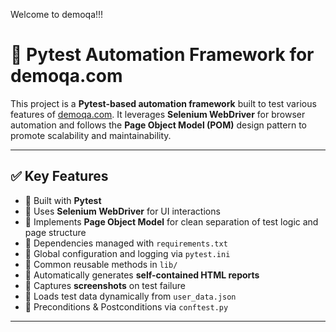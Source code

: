 
Welcome to demoqa!!!

# 🧪 Pytest Automation Framework for demoqa.com

This project is a **Pytest-based automation framework** built to test various features of [demoqa.com](https://demoqa.com). It leverages **Selenium WebDriver** for browser automation and follows the **Page Object Model (POM)** design pattern to promote scalability and maintainability.

---

## ✅ Key Features

- 🔹 Built with **Pytest**
- 🔹 Uses **Selenium WebDriver** for UI interactions
- 🔹 Implements **Page Object Model** for clean separation of test logic and page structure
- 🔹 Dependencies managed with `requirements.txt`
- 🔹 Global configuration and logging via `pytest.ini`
- 🔹 Common reusable methods in `lib/`
- 🔹 Automatically generates **self-contained HTML reports**
- 🔹 Captures **screenshots** on test failure
- 🔹 Loads test data dynamically from `user_data.json`
- 🔹 Preconditions & Postconditions via `conftest.py`

---

